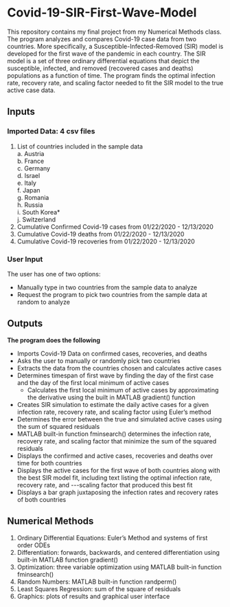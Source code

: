 # Covid-19-SIR-First-Wave-Model
This repository contains my final project from my Numerical Methods class. The program analyzes and compares Covid-19 case data from two countries. More specifically, a Susceptible-Infected-Removed (SIR) model is developed for the first wave of the pandemic in each country. The SIR model is a set of three ordinary differential equations that depict the susceptible, infected, and removed (recovered cases and deaths) populations as a function of time. The program finds the optimal infection rate, recovery rate, and scaling factor needed to fit the SIR model to the true active case data. 

## Inputs
### Imported Data: 4 csv files
1.	List of countries included in the sample data
<br />  a.	Austria
<br />  b.	France
<br />  c.	Germany
<br />  d.	Israel
<br />  e.	Italy
<br />  f.	Japan
<br />  g.	Romania
<br />  h.	Russia
<br />  i.	South Korea*
<br />  j.	Switzerland
2.	Cumulative Confirmed Covid-19 cases from 01/22/2020 - 12/13/2020
3.	Cumulative Covid-19 deaths from 01/22/2020 - 12/13/2020
4.	Cumulative Covid-19 recoveries from 01/22/2020 - 12/13/2020
### User Input
The user has one of two options:
- Manually type in two countries from the sample data to analyze
- Request the program to pick two countries from the sample data at random to analyze
## Outputs
**The program does the following**
- Imports Covid-19 Data on confirmed cases, recoveries, and deaths
- Asks the user to manually or randomly pick two countries
- Extracts the data from the countries chosen and calculates active cases
- Determines timespan of first wave by finding the day of the first case and the day of the first local minimum of active cases
  - Calculates the first local minimum of active cases by approximating the derivative using the built in MATLAB gradient() function 
- Creates SIR simulation to estimate the daily active cases for a given infection rate, recovery rate, and scaling factor using Euler’s method
- Determines the error between the true and simulated active cases using the sum of squared residuals
- MATLAB built-in function fminsearch() determines the infection rate, recovery rate, and scaling factor that minimize the sum of the squared residuals
- Displays the confirmed and active cases, recoveries and deaths over time for both countries
- Displays the active cases for the first wave of both countries along with the best SIR model fit, including text listing the optimal infection rate, recovery rate, and ---scaling factor that produced this best fit
- Displays a bar graph juxtaposing the infection rates and recovery rates of both countries 

## Numerical Methods
1.	Ordinary Differential Equations: Euler’s Method and systems of first order ODEs
2.	Differentiation: forwards, backwards, and centered differentiation using built-in MATLAB function gradient()
3.	Optimization: three variable optimization using MATLAB built-in function fminsearch()
4.	Random Numbers: MATLAB built-in function randperm()
5.	Least Squares Regression: sum of the square of residuals
6.	Graphics: plots of results and graphical user interface

